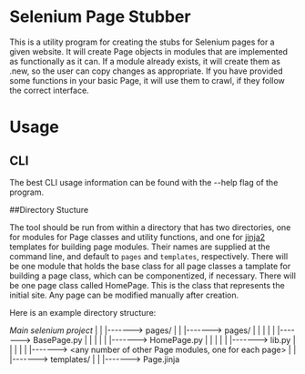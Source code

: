 # Selenium Page Stubber

This is a utility program for creating the stubs for Selenium pages for a given
website.  It will create Page objects in modules that are implemented as
functionally as it can.  If a module already exists, it will create them as
<module>.new, so the user can copy changes as appropriate.  If you have
provided some functions in your basic Page, it will use them to crawl, if they
follow the correct interface.

# Usage

## CLI

The best CLI usage information can be found with the --help flag of the
program.

##Directory Stucture

The tool should be run from within a directory that has two directories, one
for modules for Page classes and utility functions, and one for
[jinja2](https://jinja.palletsprojects.com/en/3.1.x/) templates for building
page modules.  Their names are supplied at the command line, and default to
```pages``` and ```templates```, respectively.  There will be one module that
holds the base class for all page classes a tamplate for building a page class,
which can be componentized, if necessary.  There will be one page class called
HomePage.  This is the class that represents the initial site.  Any page can
be modified manually after creation.

Here is an example directory structure:

*Main selenium project*
|
|
|-------> pages/
        |
        |
        |-------> pages/
        |       |
        |       |
        |       |-------> BasePage.py
        |       |
        |       |
        |       |-------> HomePage.py
        |       |
        |       |
        |       |-------> lib.py <utility functions used by the pages>
        |       |
        |       |
        |       |-------> <any number of other Page modules, one for each page>
        |
        |
        |-------> templates/
                |
                |
                |-------> Page.jinja <template used to build pages>
                |
                |
                |-------> <any number of other templates, which can be used by Page.jinja
        
#Development

##Submitting

Before submitting any PRs, please make sure that your changes will pass the
manifest/lex/type/test checking by running:

```
tox -e testing
```

##Directory structure

This project has two directories at the main level, ```user``` and
```client```.  The modules in ```client``` might use modules and tempates from
```user```, but never vice versa.  Modules and templates in ```user``` might
be copied into the user's directories, and the users might not have this
program installed on their machines.

TODO
====
Features
--------
- CLI
- Dockerfile (headless usage)
- Everything else :)

Getting Started Locally with Dockerized Container 
=================================================
Prerequisite
--------
- Docker
  
Pull the repository
-------------------
```
git clone https://github.com/iamkashifyousuf/selenium_page_stubber.git 
```
Building Image
--------------
```
docker build -t selenium_page_stubber:latest .
```
Run the Docker Container & Pass Arguments to the CLI
----------------------------------------------------
```
docker run -it selenium_page_stubber:latest <your-arguments-here>
```
Example
------
```
docker run -it selenium_page_stubber:latest --help
```

HELP
----
Usage: cli.py [OPTIONS] SITE

  Stub out Page classes for each page in SITE.

Options:
  --page-directory PATH      The path to the directory where the Page modules
                             are
  --page-class TEXT          The name of the base Page class
  --template-directory PATH  The path to the Jinja apps for building the
                             pages.
  --output-directory PATH    The directory to put the Pages into
  --page-module TEXT         The module the base page class is in
  --help                     Show this message and exit.



  
